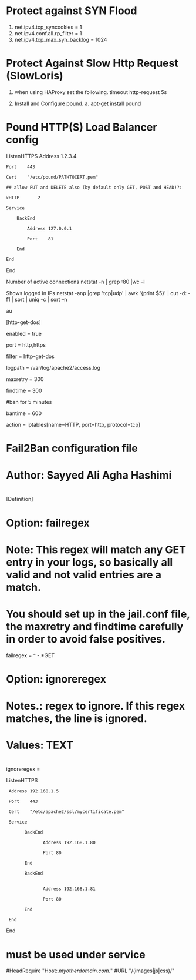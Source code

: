 Protect against SYN Flood
==========================
1. net.ipv4.tcp_syncookies = 1
2. net.ipv4.conf.all.rp_filter = 1
3. net.ipv4.tcp_max_syn_backlog = 1024 

Protect Against Slow Http Request (SlowLoris)
=============================================
1. when using HAProxy set the following.
timeout http-request 5s


1. Install and Configure pound.
	a. apt-get install pound
	
Pound HTTP(S) Load Balancer config
==================================
ListenHTTPS
Address 1.2.3.4

	Port	443

	Cert    "/etc/pound/PATHTOCERT.pem"

	## allow PUT and DELETE also (by default only GET, POST and HEAD)?:

	xHTTP		2

	Service

		BackEnd

			Address	127.0.0.1

			Port	81

		End

	End

End


Number of active connections
	netstat -n | grep :80 |wc –l

Shows logged in IPs
netstat -anp |grep 'tcp\|udp' | awk '{print $5}' | cut -d: -f1 | sort | uniq -c | sort –n

au

[http-get-dos]

enabled = true

port = http,https

filter = http-get-dos

logpath = /var/log/apache2/access.log

maxretry = 300

findtime = 300

#ban for 5 minutes

bantime = 600

action = iptables[name=HTTP, port=http, protocol=tcp]



# Fail2Ban configuration file
#
# Author: Sayyed Ali Agha Hashimi
#
[Definition]

# Option: failregex
# Note: This regex will match any GET entry in your logs, so basically all valid and not valid entries are a match.
# You should set up in the jail.conf file, the maxretry and findtime carefully in order to avoid false positives.

failregex = ^ -.*GET

# Option: ignoreregex
# Notes.: regex to ignore. If this regex matches, the line is ignored.
# Values: TEXT
#
ignoreregex =



ListenHTTPS

     Address 192.168.1.5

     Port    443

     Cert    "/etc/apache2/ssl/mycertificate.pem"

     Service

           BackEnd

                  Address 192.168.1.80

                  Port 80

           End

           BackEnd


                  Address 192.168.1.81

                  Port 80

           End

     End

End


must be used under service
==========================
#HeadRequire "Host:.*myotherdomain.com.*"
#URL "/(images|js|css)/"
